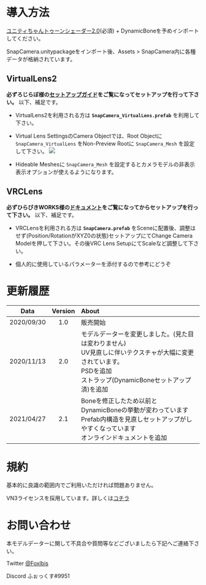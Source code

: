 # 導入方法

[ユニティちゃんトゥーンシェーダー2.0](https://unity-chan.com/download/releaseNote.php?id=UTS2_0)(必須) + DynamicBoneを予めインポートしてください。

SnapCamera.unitypackageをインポート後、Assets > SnapCamera内に各種データが格納されています。


## VirtualLens2

__必ずろじらぼ様の[セットアップガイド](http://static.logicmachine.jp/vlens2/docs/setup/)をご覧になってセットアップを行って下さい。__ 以下、補足です。

- VirtualLens2を利用される方は __`SnapCamera_VirtualLens.prefab`__ を利用して下さい。

- Virtual Lens SettingsのCamera Objectでは、Root Objectに `SnapCamera_VirtualLens` をNon-Preview Rootに `SnapCamera_Mesh` を設定して下さい。
![](https://github.com/foxibis/snapcamera-docs/blob/master/images/SC-manual_02.png)

- Hideable Meshesに `SnapCamera_Mesh` を設定するとカメラモデルの非表示表示オプションが使えるようになります。

## VRCLens

__必ずひらびきWORKS様の[ドキュメント](https://vrchat.com/home/world/wrld_85bfeefb-78b8-444c-b4e8-15698fb7864d)をご覧になってからセットアップを行って下さい。__ 以下、補足です。

- VRCLensを利用される方は __`SnapCamera.prefab`__ をSceneに配置後、調整はせず(Position/RotationがXYZ0の状態)セットアップにてChange Camera Modelを押して下さい。その後VRC Lens SetupにてScaleなど調整して下さい。

- 個人的に使用しているパラメーターを添付するので参考にどうぞ

# 更新履歴

| Data       | Version | About   |
|:----------:|:-------:|:--------|
| 2020/09/30 | 1.0     | 販売開始 |
| 2020/11/13 | 2.0     | モデルデーターを変更しました。(見た目は変わりません) <br> UV見直しに伴いテクスチャが大幅に変更されています。 <br> PSDを追加 <br> ストラップ(DynamicBoneセットアップ済)を追加 |
| 2021/04/27 | 2.1     | Boneを修正したため以前とDynamicBoneの挙動が変わっています <br> Prefab内構造を見直しセットアップがしやすくなっています <br> オンラインドキュメントを追加 |

# 規約

基本的に良識の範囲内でご利用いただければ問題ありません。

VN3ライセンスを採用しています。詳しくは[コチラ](https://drive.google.com/file/d/17SH3o9QpT2s8uz86N5zk5N1bJwi0FS5h/view?usp=sharing)


# お問い合わせ

本モデルデーターに関して不具合や質問等などございましたら下記へご連絡下さい。

Twitter [@FoxIbis](https://twitter.com/foxibis)

Discord ふぉっくす#9951
